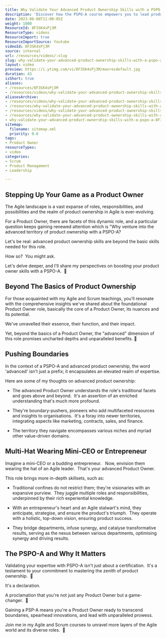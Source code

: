 ```yaml
---
title: Why Validate Your Advanced Product Ownership Skills with a PSPO-A
description: 'Discover how the PSPO-A course empowers you to lead product ownership like a CEO. Elevate your skills and drive success in your organisation! #Agile #Scrum'
date: 2023-06-08T11:00:05Z
weight: 1000
ResourceId: 8F3SK4sPj3M
ResourceType: videos
ResourceImport: true
ResourceImportSource: Youtube
videoId: 8F3SK4sPj3M
source: internal
url: /resources/videos/:slug
slug: why-validate-your-advanced-product-ownership-skills-with-a-pspo-a-8F3SK4sPj3M
layout: video
preview: https://i.ytimg.com/vi/8F3SK4sPj3M/maxresdefault.jpg
duration: 43
isShort: true
aliases:
- /resources/8F3SK4sPj3M
- /resources/videos/why-validate-your-advanced-product-ownership-skills-with-a-pspo-a-8F3SK4sPj3M
aliasesArchive:
- /resources/videos/why-validate-your-advanced-product-ownership-skills-with-a-pspo-a
- /resources/why-validate-your-advanced-product-ownership-skills-with-a-pspo-a
- /resources/videos/why-validate-your-advanced-product-ownership-skills-with-a-pspo-a-
- /resources/why-validate-your-advanced-product-ownership-skills-with-a-pspo-a-
- why-validate-your-advanced-product-ownership-skills-with-a-pspo-a-8F3SK4sPj3M
sitemap:
  filename: sitemap.xml
  priority: 0.6
tags:
- Product Owner
resourceTypes:
- video
categories:
- Scrum
- Product Management
- Leadership

---
```

## Stepping Up Your Game as a Product Owner

The Agile landscape is a vast expanse of roles, responsibilities, and possibilities and the realm of product ownership in Agile is ever-evolving.

For a Product Owner, there are facets of this dynamic role, and a particular question keeps gaining renewed attention which is "Why venture into the advanced territory of product ownership with a PSPO-A?

Let's be real: advanced product ownership skills are beyond the basic skills needed for this role.

How so?  You might ask.

Let's delve deeper, and I'll share my perspectives on boosting your product owner skills with a PSPO-A.  🚀

## Beyond The Basics of Product Ownership

For those acquainted with my Agile and Scrum teachings, you'll resonate with the comprehensive insights we've shared about the foundational Product Owner role, basically the core of a Product Owner, its nuances and its potential.

We've unravelled their essence, their function, and their impact.

Yet, beyond the basics of a Product Owner, the "advanced" dimension of this role promises uncharted depths and unparalleled benefits. 🌟

## Pushing Boundaries

In the context of a PSPO-A and advanced product ownership, the word 'advanced' isn't just a prefix; it encapsulates an elevated realm of expertise.

Here are some of my thoughts on advanced product ownership:

- The advanced Product Owner understands the role's traditional facets and goes above and beyond.  It's an assertion of an enriched understanding that's much more profound.

- They're boundary-pushers, pioneers who add multifaceted resources and insights to organisations.  It's a foray into newer territories, integrating aspects like marketing, contracts, sales, and finance.

- The territory they navigate encompasses various niches and myriad other value-driven domains.

## Multi-Hat Wearing Mini-CEO or Entrepreneur

Imagine a mini-CEO or a budding entrepreneur.   Now, envision them wearing the hat of an Agile leader.  That's your advanced Product Owner.

This role brings more in-depth skillsets, such as:

- Traditional confines do not restrict them; they're visionaries with an expansive purview.  They juggle multiple roles and responsibilities, underpinned by their rich experiential knowledge.

- With an entrepreneur's heart and an Agile stalwart's mind, they anticipate, strategise, and ensure the product's triumph.  They operate with a holistic, top-down vision, ensuring product success.

- They bridge departments, infuse synergy, and catalyse transformative results, serving as the nexus between various departments, optimising synergy and driving results.

## The PSPO-A and Why It Matters

Validating your expertise with PSPO-A isn't just about a certification.  It's a testament to your commitment to mastering the zenith of product ownership.  🌟

It's a declaration.

A proclamation that you're not just any Product Owner but a game-changer.  🤔

Gaining a PSP-A means you're a Product Owner ready to transcend boundaries, spearhead innovations, and lead with unparalleled prowess.

Join me in my Agile and Scrum courses to unravel more layers of the Agile world and its diverse roles.  🏅

